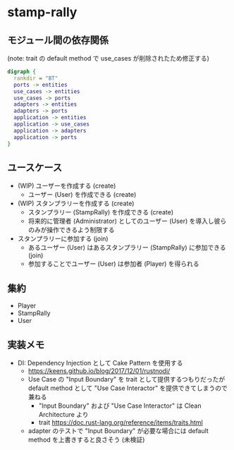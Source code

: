 # stamp-rally

## モジュール間の依存関係

(note: trait の default method で use_cases が削除されたため修正する)

```dot
digraph {
  rankdir = "BT"
  ports -> entities
  use_cases -> entities
  use_cases -> ports
  adapters -> entities
  adapters -> ports
  application -> entities
  application -> use_cases
  application -> adapters
  application -> ports
}
```

## ユースケース

- (WIP) ユーザーを作成する (create)
  - ユーザー (User) を作成できる (create)
- (WIP) スタンプラリーを作成する (create)
  - スタンプラリー (StampRally) を作成できる (create)
  - 将来的に管理者 (Administrator) としてのユーザー (User) を導入し彼らのみが操作できるよう制限する
- スタンプラリーに参加する (join)
  - あるユーザー (User) はあるスタンプラリー (StampRally) に参加できる (join)
  - 参加することでユーザー (User) は参加者 (Player) を得られる

## 集約

- Player
- StampRally
- User

## 実装メモ

- DI: Dependency Injection として Cake Pattern を使用する
  - <https://keens.github.io/blog/2017/12/01/rustnodi/>
  - Use Case の "Input Boundary" を trait として提供するつもりだったが
    default method として "Use Case Interactor" を提供できてしまうので兼ねる
    - "Input Boundary" および "Use Case Interactor" は Clean Architecture より
    - trait <https://doc.rust-lang.org/reference/items/traits.html>
  - adapter のテストで "Input Boundary" が必要な場合には default method を上書きすると良さそう (未検証)

